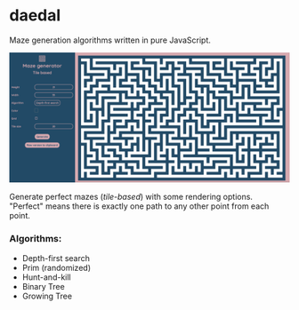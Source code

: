# daedal
Maze generation algorithms written in pure JavaScript.  

![example](./resources/example.png)  

Generate perfect mazes (_tile-based_) with some rendering options.    
"Perfect" means there is exactly one path to any other point from each point.

### Algorithms:
- Depth-first search
- Prim (randomized)
- Hunt-and-kill
- Binary Tree
- Growing Tree
